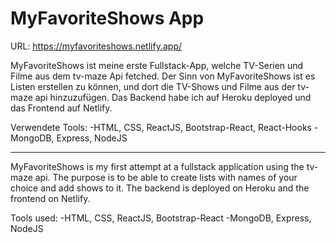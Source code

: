 # MyFavoriteShows App

URL: https://myfavoriteshows.netlify.app/

MyFavoriteShows ist meine erste Fullstack-App, welche TV-Serien und Filme aus dem tv-maze Api fetched.
Der Sinn von MyFavoriteShows ist es Listen erstellen zu können, und dort die TV-Shows und Filme aus der tv-maze api hinzuzufügen.
Das Backend habe ich auf Heroku deployed und das Frontend auf Netlify.

Verwendete Tools:
-HTML, CSS, ReactJS, Bootstrap-React, React-Hooks
-MongoDB, Express, NodeJS
_____________________________________________________________________________________

MyFavoriteShows is my first attempt at a fullstack application using the tv-maze api.
The purpose is to be able to create lists with names of your choice and add shows to it.
The backend is deployed on Heroku and the frontend on Netlify.

Tools used:
-HTML, CSS, ReactJS, Bootstrap-React
-MongoDB, Express, NodeJS

